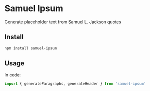 # Samuel Ipsum
Generate placeholder text from Samuel L. Jackson quotes

## Install

```sh
npm install samuel-ipsum
```

## Usage

In code:
```js
import { generateParagraphs, generateHeader } from 'samuel-ipsum'
```
